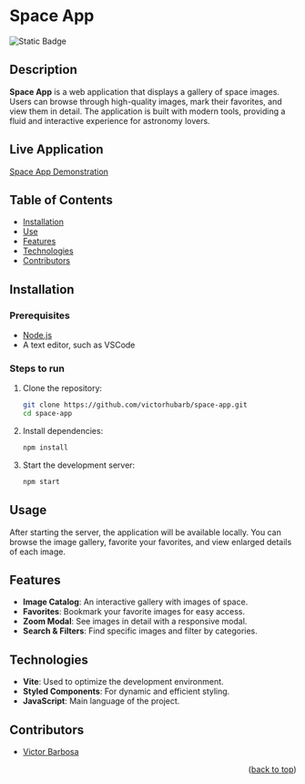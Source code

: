 # Space App <a name="readme-top"></a>
![Static Badge](https://img.shields.io/badge/status-completed-green?style=for-the-badge)

## Description
**Space App** is a web application that displays a gallery of space images. Users can browse through high-quality images, mark their favorites, and view them in detail. The application is built with modern tools, providing a fluid and interactive experience for astronomy lovers.

## Live Application
[Space App Demonstration](https://space-app-ten-mocha.vercel.app)

## Table of Contents
- [Installation](#installation)
- [Use](#use)
- [Features](#features)
- [Technologies](#technologies)
- [Contributors](#contributors)

## Installation

### Prerequisites
- [Node.js](https://nodejs.org/)
- A text editor, such as VSCode

### Steps to run
1. Clone the repository:
   ```bash
   git clone https://github.com/victorhubarb/space-app.git
   cd space-app
   ```
2. Install dependencies:
   ```bash
   npm install
   ```
3. Start the development server:
   ```bash
   npm start
   ```

## Usage
After starting the server, the application will be available locally. You can browse the image gallery, favorite your favorites, and view enlarged details of each image.

## Features
- **Image Catalog**: An interactive gallery with images of space.
- **Favorites**: Bookmark your favorite images for easy access.
- **Zoom Modal**: See images in detail with a responsive modal.
- **Search & Filters**: Find specific images and filter by categories.

## Technologies
- **Vite**: Used to optimize the development environment.
- **Styled Components**: For dynamic and efficient styling.
- **JavaScript**: Main language of the project.

## Contributors
- [Victor Barbosa](https://github.com/victorhubarb)
<p align="right">(<a href="#readme-top">back to top</a>)</p>
